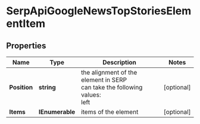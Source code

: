 # SerpApiGoogleNewsTopStoriesElementItem


## Properties

| Name | Type | Description | Notes |
|------------ | ------------- | ------------- | -------------|
**Position** | **string** | the alignment of the element in SERP<br>can take the following values:<br>left |[optional]|
**Items** | **IEnumerable<TopStoriesElement>** | items of the element |[optional]|